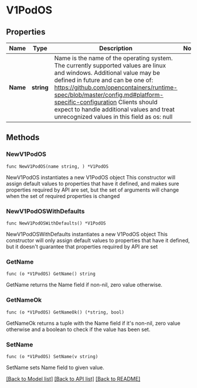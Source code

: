 # V1PodOS

## Properties

Name | Type | Description | Notes
------------ | ------------- | ------------- | -------------
**Name** | **string** | Name is the name of the operating system. The currently supported values are linux and windows. Additional value may be defined in future and can be one of: https://github.com/opencontainers/runtime-spec/blob/master/config.md#platform-specific-configuration Clients should expect to handle additional values and treat unrecognized values in this field as os: null | 

## Methods

### NewV1PodOS

`func NewV1PodOS(name string, ) *V1PodOS`

NewV1PodOS instantiates a new V1PodOS object
This constructor will assign default values to properties that have it defined,
and makes sure properties required by API are set, but the set of arguments
will change when the set of required properties is changed

### NewV1PodOSWithDefaults

`func NewV1PodOSWithDefaults() *V1PodOS`

NewV1PodOSWithDefaults instantiates a new V1PodOS object
This constructor will only assign default values to properties that have it defined,
but it doesn't guarantee that properties required by API are set

### GetName

`func (o *V1PodOS) GetName() string`

GetName returns the Name field if non-nil, zero value otherwise.

### GetNameOk

`func (o *V1PodOS) GetNameOk() (*string, bool)`

GetNameOk returns a tuple with the Name field if it's non-nil, zero value otherwise
and a boolean to check if the value has been set.

### SetName

`func (o *V1PodOS) SetName(v string)`

SetName sets Name field to given value.



[[Back to Model list]](../README.md#documentation-for-models) [[Back to API list]](../README.md#documentation-for-api-endpoints) [[Back to README]](../README.md)


